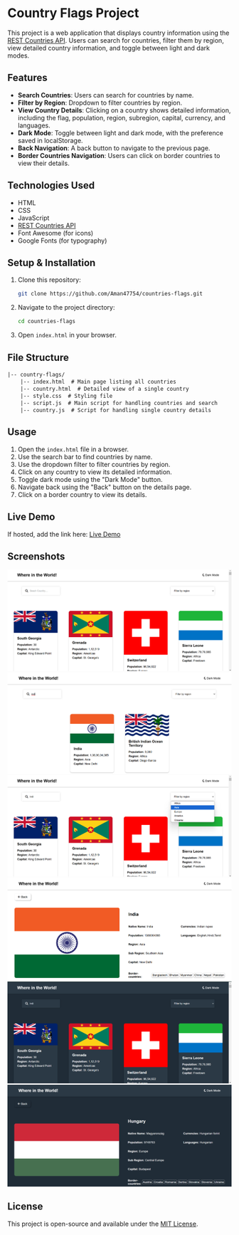# Country Flags Project

This project is a web application that displays country information using the [REST Countries API](https://restcountries.com/). Users can search for countries, filter them by region, view detailed country information, and toggle between light and dark modes.

## Features

- **Search Countries**: Users can search for countries by name.
- **Filter by Region**: Dropdown to filter countries by region.
- **View Country Details**: Clicking on a country shows detailed information, including the flag, population, region, subregion, capital, currency, and languages.
- **Dark Mode**: Toggle between light and dark mode, with the preference saved in localStorage.
- **Back Navigation**: A back button to navigate to the previous page.
- **Border Countries Navigation**: Users can click on border countries to view their details.

## Technologies Used

- HTML
- CSS
- JavaScript
- [REST Countries API](https://restcountries.com/)
- Font Awesome (for icons)
- Google Fonts (for typography)

## Setup & Installation

1. Clone this repository:
   ```sh
   git clone https://github.com/Aman47754/countries-flags.git
   ```
2. Navigate to the project directory:
   ```sh
   cd countries-flags
   ```
3. Open `index.html` in your browser.

## File Structure

```
|-- country-flags/
    |-- index.html  # Main page listing all countries
    |-- country.html  # Detailed view of a single country
    |-- style.css  # Styling file
    |-- script.js  # Main script for handling countries and search
    |-- country.js  # Script for handling single country details
```

## Usage

1. Open the `index.html` file in a browser.
2. Use the search bar to find countries by name.
3. Use the dropdown filter to filter countries by region.
4. Click on any country to view its detailed information.
5. Toggle dark mode using the "Dark Mode" button.
6. Navigate back using the "Back" button on the details page.
7. Click on a border country to view its details.

## Live Demo

If hosted, add the link here:
[Live Demo](countries-flags-delta.vercel.app/)

## Screenshots
![home](https://github.com/Aman47754/countries-flags/blob/main/design/readables/home.png)
![Search](https://github.com/Aman47754/countries-flags/blob/main/design/readables/search.png)
![Filter](https://github.com/Aman47754/countries-flags/blob/main/design/readables/filter.png)
![Country](https://github.com/Aman47754/countries-flags/blob/main/design/readables/country.png)
![dark Home](https://github.com/Aman47754/countries-flags/blob/main/design/readables/dark%20_home.png)
![Dark Country](https://github.com/Aman47754/countries-flags/blob/main/design/readables/dark_country.png)



## License

This project is open-source and available under the [MIT License](LICENSE).

